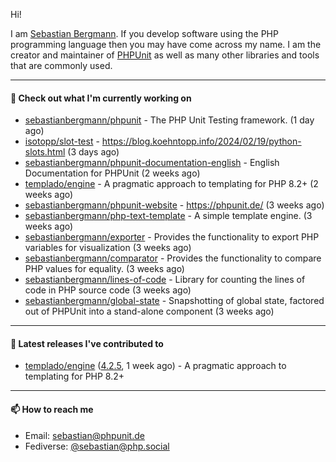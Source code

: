 Hi!

I am [Sebastian Bergmann](https://sebastian-bergmann.de/). If you develop software using the PHP programming language then you may have come across my name. I am the creator and maintainer of [PHPUnit](https://phpunit.de/) as well as many other libraries and tools that are commonly used.

---

#### 👷 Check out what I'm currently working on

- [sebastianbergmann/phpunit](https://github.com/sebastianbergmann/phpunit) - The PHP Unit Testing framework. (1 day ago)
- [isotopp/slot-test](https://github.com/isotopp/slot-test) - https://blog.koehntopp.info/2024/02/19/python-slots.html (3 days ago)
- [sebastianbergmann/phpunit-documentation-english](https://github.com/sebastianbergmann/phpunit-documentation-english) - English Documentation for PHPUnit (2 weeks ago)
- [templado/engine](https://github.com/templado/engine) - A pragmatic approach to templating for PHP 8.2&#43; (2 weeks ago)
- [sebastianbergmann/phpunit-website](https://github.com/sebastianbergmann/phpunit-website) - https://phpunit.de/ (3 weeks ago)
- [sebastianbergmann/php-text-template](https://github.com/sebastianbergmann/php-text-template) - A simple template engine. (3 weeks ago)
- [sebastianbergmann/exporter](https://github.com/sebastianbergmann/exporter) - Provides the functionality to export PHP variables for visualization (3 weeks ago)
- [sebastianbergmann/comparator](https://github.com/sebastianbergmann/comparator) - Provides the functionality to compare PHP values for equality. (3 weeks ago)
- [sebastianbergmann/lines-of-code](https://github.com/sebastianbergmann/lines-of-code) - Library for counting the lines of code in PHP source code (3 weeks ago)
- [sebastianbergmann/global-state](https://github.com/sebastianbergmann/global-state) - Snapshotting of global state, factored out of PHPUnit into a stand-alone component (3 weeks ago)

---

#### 🔭 Latest releases I've contributed to

- [templado/engine](https://github.com/templado/engine) ([4.2.5](https://github.com/templado/engine/releases/tag/4.2.5), 1 week ago) - A pragmatic approach to templating for PHP 8.2&#43;

---

#### 📫 How to reach me

- Email: [sebastian@phpunit.de](mailto://sebastian@phpunit.de)
- Fediverse: [@sebastian@php.social](https://phpc.social/@sebastian)
